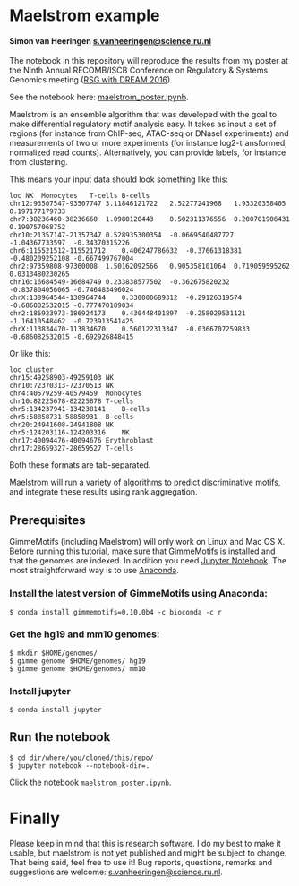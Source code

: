 # Maelstrom example 

#### Simon van Heeringen <s.vanheeringen@science.ru.nl>

The notebook in this repository will reproduce the results from my poster at the Ninth Annual RECOMB/ISCB Conference on Regulatory & Systems Genomics meeting ([RSG with DREAM 2016](https://www.iscb.org/recomb-regsysgen2016)).

See the notebook here: [maelstrom_poster.ipynb](maelstrom_poster.ipynb).


Maelstrom is an ensemble algorithm that was developed with the goal to make differential regulatory motif analysis easy.
It takes as input a set of regions (for instance from ChIP-seq, ATAC-seq or DNaseI experiments) and measurements of two or more experiments (for instance log2-transformed, normalized read counts). 
Alternatively, you can provide labels, for instance from clustering.

This means your input data should look something like this:

```
loc	NK	Monocytes	T-cells	B-cells
chr12:93507547-93507747	3.11846121722	2.52277241968	1.93320358405	0.197177179733
chr7:38236460-38236660	1.0980120443	0.502311376556	0.200701906431	0.190757068752
chr10:21357147-21357347	0.528935300354	-0.0669540487727	-1.04367733597	-0.34370315226
chr6:115521512-115521712	0.406247786632	-0.37661318381	-0.480209252108	-0.667499767004
chr2:97359808-97360008	1.50162092566	0.905358101064	0.719059595262	0.0313480230265
chr16:16684549-16684749	0.233838577502	-0.362675820232	-0.837804056065	-0.746483496024
chrX:138964544-138964744	0.330000689312	-0.29126319574	-0.686082532015	-0.777470189034
chr2:186923973-186924173	0.430448401897	-0.258029531121	-1.16410548462	-0.723913541425
chrX:113834470-113834670	0.560122313347	-0.0366707259833	-0.686082532015	-0.692926848415
```

Or like this:

```
loc	cluster
chr15:49258903-49259103	NK 
chr10:72370313-72370513	NK 
chr4:40579259-40579459	Monocytes
chr10:82225678-82225878	T-cells 
chr5:134237941-134238141	B-cells 
chr5:58858731-58858931	B-cells 
chr20:24941608-24941808	NK 
chr5:124203116-124203316	NK 
chr17:40094476-40094676	Erythroblast
chr17:28659327-28659527	T-cells
```

Both these formats are tab-separated.

Maelstrom will run a variety of algorithms to predict discriminative motifs, and integrate these results using rank aggregation. 


## Prerequisites

GimmeMotifs (including Maelstrom) will only work on Linux and Mac OS X.
Before running this tutorial, make sure that [GimmeMotifs](http://github.com/simonvh/gimmemotifs) is installed and that the genomes are indexed. 
In addition you need [Jupyter Notebook](http://jupyter.org/).
The most straightforward way is to use [Anaconda](https://www.continuum.io/downloads).
    
### Install the latest version of GimmeMotifs using Anaconda:
    
```
$ conda install gimmemotifs=0.10.0b4 -c bioconda -c r
```

### Get the hg19 and mm10 genomes:

```
$ mkdir $HOME/genomes/
$ gimme genome $HOME/genomes/ hg19
$ gimme genome $HOME/genomes/ mm10
```

### Install jupyter

```
$ conda install jupyter
```

## Run the notebook

```
$ cd dir/where/you/cloned/this/repo/
$ jupyter notebook --notebook-dir=.
```

Click the notebook `maelstrom_poster.ipynb`.


# Finally

Please keep in mind that this is research software. 
I do my best to make it usable, but maelstrom is not yet published and might be subject to change.
That being said, feel free to use it! 
Bug reports, questions, remarks and suggestions are welcome: s.vanheeringen@science.ru.nl.
